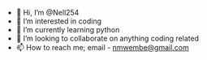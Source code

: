- 👋 Hi, I’m @Nell254
- 👀 I’m interested in coding
- 🌱 I’m currently learning python
- 💞️ I’m looking to collaborate on anything coding related
- 📫 How to reach me; email - nmwembe@gmail.com

<!---
Nell254/Nell254 is a ✨ special ✨ repository because its `README.md` (this file) appears on your GitHub profile.
You can click the Preview link to take a look at your changes.
--->
